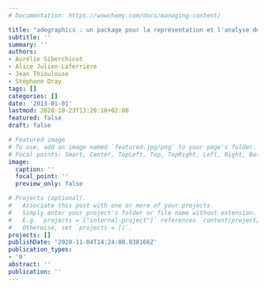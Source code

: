 ```yaml
---
# Documentation: https://wowchemy.com/docs/managing-content/

title: "adegraphics : un package pour la représentation et l'analyse de donnés multivari'ś"
subtitle: ''
summary: ''
authors:
- Aurélie Siberchicot
- Alice Julien-Laferrière
- Jean Thioulouse
- Stéphane Dray
tags: []
categories: []
date: '2013-01-01'
lastmod: 2020-10-23T13:28:10+02:00
featured: false
draft: false

# Featured image
# To use, add an image named `featured.jpg/png` to your page's folder.
# Focal points: Smart, Center, TopLeft, Top, TopRight, Left, Right, BottomLeft, Bottom, BottomRight.
image:
  caption: ''
  focal_point: ''
  preview_only: false

# Projects (optional).
#   Associate this post with one or more of your projects.
#   Simply enter your project's folder or file name without extension.
#   E.g. `projects = ["internal-project"]` references `content/project/deep-learning/index.md`.
#   Otherwise, set `projects = []`.
projects: []
publishDate: '2020-11-04T14:24:08.038166Z'
publication_types:
- '0'
abstract: ''
publication: ''
---
```

